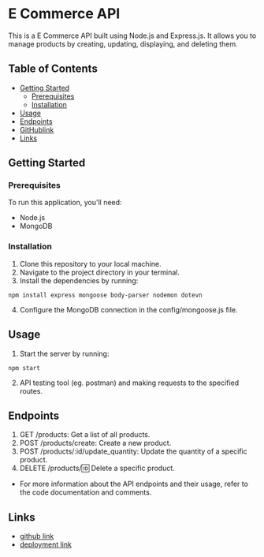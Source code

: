 # E Commerce API

This is a E Commerce API built using Node.js and Express.js. It allows you to manage products by creating, updating, displaying, and deleting them.

## Table of Contents

- [Getting Started](#getting-started)
  - [Prerequisites](#prerequisites)
  - [Installation](#installation)
- [Usage](#usage)
- [Endpoints](#endpoints)
- [GitHublink](#contributing)
- [Links](#links)

## Getting Started

### Prerequisites

To run this application, you'll need:

- Node.js
- MongoDB

### Installation

1. Clone this repository to your local machine.
2. Navigate to the project directory in your terminal.
3. Install the dependencies by running:
```
npm install express mongoose body-parser nodemon dotevn 
```
4. Configure the MongoDB connection in the config/mongoose.js file.

## Usage
1. Start the server by running:
```
npm start
```
2. API testing tool (eg. postman) and making requests to the specified routes.

## Endpoints

1. GET /products: Get a list of all products.
2. POST /products/create: Create a new product.
3. POST /products/:id/update_quantity: Update the quantity of a specific product.
4. DELETE /products/:id: Delete a specific product.
* For more information about the API endpoints and their usage, refer to the code documentation and comments.

## Links
* [github link](https://github.com/gokuldevp/E-Commerce-API)
* [deployment link](https://e-commerce-api-s0eu.onrender.com/)


